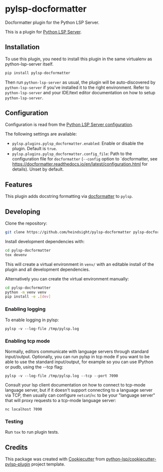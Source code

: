 # pylsp-docformatter

Docformatter plugin for the Python LSP Server.

This is a plugin for [Python LSP Server](https://github.com/python-lsp/python-lsp-server).

## Installation

To use this plugin, you need to install this plugin in the same virtualenv as python-lsp-server itself.

``` bash
pip install pylsp-docformatter
```

Then run `python-lsp-server` as usual, the plugin will be auto-discovered by
`python-lsp-server` if you've installed it to the right environment. Refer to
`python-lsp-server` and your IDE/text editor documentation on how to setup
`python-lsp-server`.

## Configuration

Configuration is read from the [Python LSP Server configuration](https://github.com/python-lsp/python-lsp-server/#configuration).

The following settings are available:

- `pylsp.plugins.pylsp_docformatter.enabled`: Enable or disable the plugin. Default is `true`.
- `pylsp.plugins.pylsp_docformatter.config_file`: Path to the configuration file for `docformatter`
  (`--config` option to `docformatter, see https://docformatter.readthedocs.io/en/latest/configuration.html
  for details). Unset by default.

## Features

This plugin adds docstring formatting via [docformatter](https://docformatter.readthedocs.io) to `pylsp`.

## Developing

Clone the repository:

``` bash
git clone https://github.com/heindsight/pylsp-docformatter pylsp-docformatter
```

Install development dependencies with:

``` bash
cd pylsp-docformatter
tox devenv
```

This will create a virtual environment in `venv/` with an editable install of the plugin and all development dependencies.

Alternatively you can create the virtual environment manually:

``` bash
cd pylsp-docformatter
python -m venv venv
pip install -e .[dev]
```

### Enabling logging

To enable logging in pylsp:

    pylsp -v --log-file /tmp/pylsp.log

### Enabling tcp mode

Normally, editors communicate with language servers through standard
input/output. Optionally, you can run pylsp in tcp mode if you want to be able
to use the standard input/output, for example so you can use IPython or pudb,
using the --tcp flag:

    pylsp -v --log-file /tmp/pylsp.log --tcp --port 7090

Consult your lsp client documentation on how to connect to tcp-mode language
server, but if it doesn't support connecting to a language server via TCP, then
usually can configure `netcat`/`nc` to be your "language server" that will
proxy requests to a tcp-mode language server:

    nc localhost 7090

### Testing 

Run `tox` to run plugin tests.


## Credits

This package was created with
[Cookiecutter](https://github.com/audreyr/cookiecutter) from 
[python-lsp/cookiecutter-pylsp-plugin](https://github.com/python-lsp/cookiecutter-pylsp-plugin)
project template.
